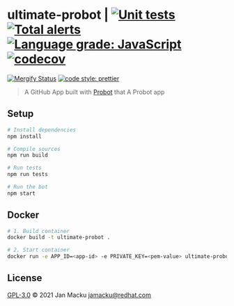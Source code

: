 # ultimate-probot | [![Unit tests](https://github.com/jamacku/ultimate-probot/actions/workflows/unit-tests.yml/badge.svg)](https://github.com/jamacku/ultimate-probot/actions/workflows/unit-tests.yml) [![Total alerts](https://img.shields.io/lgtm/alerts/g/jamacku/ultimate-probot.svg?logo=lgtm&logoWidth=18)](https://lgtm.com/projects/g/jamacku/ultimate-probot/alerts/) [![Language grade: JavaScript](https://img.shields.io/lgtm/grade/javascript/g/jamacku/ultimate-probot.svg?logo=lgtm&logoWidth=18)](https://lgtm.com/projects/g/jamacku/ultimate-probot/context:javascript) [![codecov](https://codecov.io/gh/jamacku/ultimate-probot/branch/main/graph/badge.svg?token=unm06qu4vI)](https://codecov.io/gh/jamacku/ultimate-probot)

[![Mergify Status][mergify-status]][mergify] [![code style: prettier](https://img.shields.io/badge/code_style-prettier-ff69b4.svg?style=flat)](https://github.com/prettier/prettier)

[mergify]: https://mergify.com
[mergify-status]: https://img.shields.io/endpoint.svg?url=https://gh.mergify.io/badges/jamacku/ultimate-probot&style=flat

> A GitHub App built with [Probot](https://github.com/probot/probot) that A Probot app

## Setup

```sh
# Install dependencies
npm install

# Compile sources
npm run build

# Run tests
npm run tests

# Run the bot
npm start
```

## Docker

```sh
# 1. Build container
docker build -t ultimate-probot .

# 2. Start container
docker run -e APP_ID=<app-id> -e PRIVATE_KEY=<pem-value> ultimate-probot
```

## License

[GPL-3.0](LICENSE) © 2021 Jan Macku <jamacku@redhat.com>
